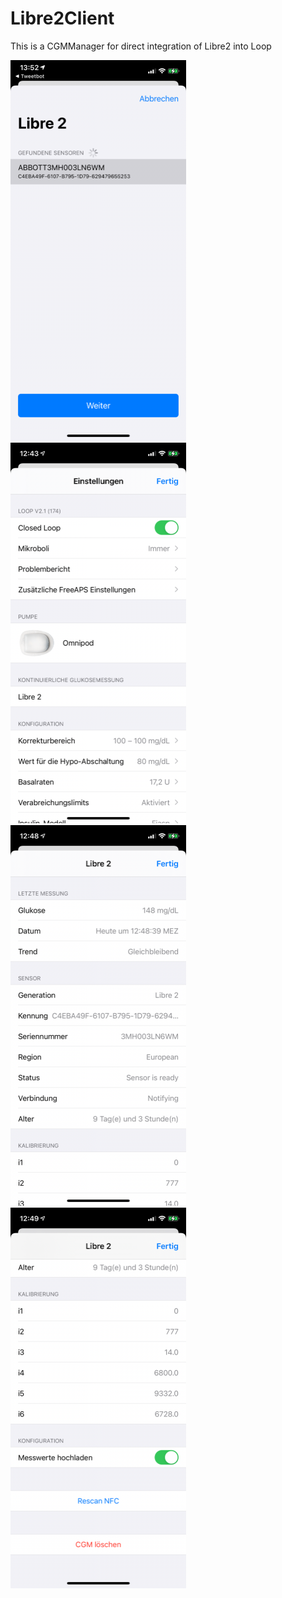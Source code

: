 # Libre2Client
This is a CGMManager for direct integration of Libre2 into Loop

![Screenshot of CGMManager](/Screenshots/first.png?raw=true "First Screenshot")
![Screenshot of CGMManager](/Screenshots/second.png?raw=true "Second Screenshot")
![Screenshot of CGMManager](/Screenshots/third.png?raw=true "Third Screenshot")
![Screenshot of CGMManager](/Screenshots/fourth.png?raw=true "Fourth Screenshot")
